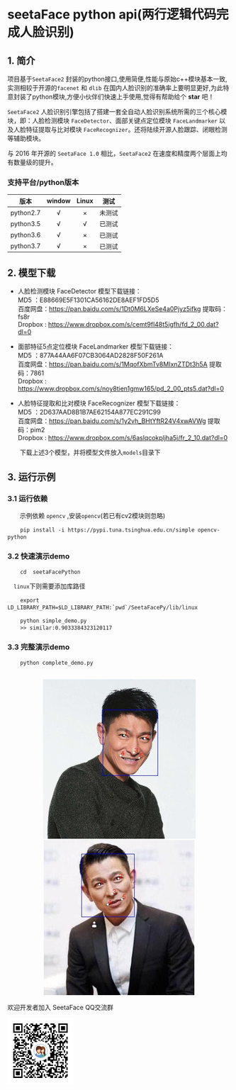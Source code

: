 # **seetaFace python api(两行逻辑代码完成人脸识别)**

## 1. 简介

项目基于`SeetaFace2` 封装的python接口,使用简便,性能与原始c++模块基本一致,实测相较于开源的`facenet` 和 `dlib` 在国内人脸识别的准确率上要明显更好,为此特意封装了python模块,方便小伙伴们快速上手使用,觉得有帮助给个 **star** 吧！

`SeetaFace2` 人脸识别引擎包括了搭建一套全自动人脸识别系统所需的三个核心模块，即：人脸检测模块 `FaceDetector`、面部关键点定位模块 `FaceLandmarker` 以及人脸特征提取与比对模块 `FaceRecognizer`。还将陆续开源人脸跟踪、闭眼检测等辅助模块。

与 2016 年开源的 `SeetaFace 1.0` 相比，`SeetaFace2` 在速度和精度两个层面上均有数量级的提升。

### 支持平台/python版本

| 版本 | window | Linux | 测试 |
:----: | :----: |:----: |:----: |
| python2.7 | √	| ×| 未测试 |
| python3.5 | √	| √| 已测试 |
| python3.6 | √	| ×| 已测试 |
| python3.7 | √	| ×| 已测试 |


## 2. 模型下载
- 人脸检测模块 FaceDetector 模型下载链接：  
MD5     ：E88669E5F1301CA56162DE8AEF1FD5D5  
百度网盘：https://pan.baidu.com/s/1Dt0M6LXeSe4a0Pjyz5ifkg 提取码：fs8r  
Dropbox : https://www.dropbox.com/s/cemt9fl48t5igfh/fd_2_00.dat?dl=0

-  面部特征5点定位模块 FaceLandmarker 模型下载链接：  
MD5     ：877A44AA6F07CB3064AD2828F50F261A  
百度网盘：https://pan.baidu.com/s/1MqofXbmTv8MIxnZTDt3h5A 提取码：7861  
Dropbox : https://www.dropbox.com/s/noy8tien1gmw165/pd_2_00_pts5.dat?dl=0

- 人脸特征提取和比对模块 FaceRecognizer 模型下载链接：  
MD5     ：2D637AAD8B1B7AE62154A877EC291C99  
百度网盘：https://pan.baidu.com/s/1y2vh_BHtYftR24V4xwAVWg 提取码：pim2  
Dropbox : https://www.dropbox.com/s/6aslqcokpljha5j/fr_2_10.dat?dl=0

&ensp;&ensp;&ensp;&ensp;下载上述3个模型，并将模型文件放入`models`目录下

## 3. 运行示例
### 3.1 运行依赖

&ensp;&ensp;&ensp;&ensp;示例依赖 `opencv` ,安装`opencv`(若已有cv2模块则忽略)

```key
    pip install -i https://pypi.tuna.tsinghua.edu.cn/simple opencv-python
``` 

### 3.2 快速演示demo

```key
    cd  seetaFacePython
```
&ensp;&ensp;`linux`下则需要添加库路径
```shell script
    export LD_LIBRARY_PATH=$LD_LIBRARY_PATH:`pwd`/SeetaFacePy/lib/linux
``` 

```key
    python simple_demo.py
    >> similar:0.9033384323120117
``` 

### 3.3 完整演示demo

```key
    python complete_demo.py
 
``` 

<div align=center>
     <img src="./asserts/1.jpg"  />
     <img src="./asserts/2.jpg"  />
</div>

欢迎开发者加入 SeetaFace QQ交流群

![QR](./asserts/QQ.png)
